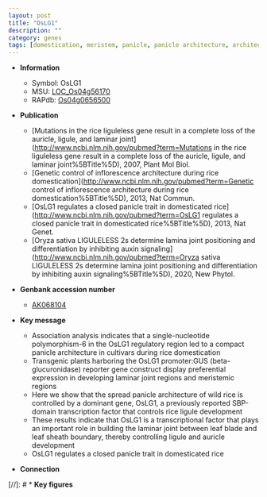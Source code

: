 ```yaml
---
layout: post
title: "OsLG1"
description: ""
category: genes
tags: [domestication, meristem, panicle, panicle architecture, architecture, leaf, transcription factor, sheath]
---
```


* **Information**  
    + Symbol: OsLG1  
    + MSU: [LOC_Os04g56170](http://rice.uga.edu/cgi-bin/ORF_infopage.cgi?orf=LOC_Os04g56170)  
    + RAPdb: [Os04g0656500](http://rapdb.dna.affrc.go.jp/viewer/gbrowse_details/irgsp1?name=Os04g0656500)  

* **Publication**  
    + [Mutations in the rice liguleless gene result in a complete loss of the auricle, ligule, and laminar joint](http://www.ncbi.nlm.nih.gov/pubmed?term=Mutations in the rice liguleless gene result in a complete loss of the auricle, ligule, and laminar joint%5BTitle%5D), 2007, Plant Mol Biol.
    + [Genetic control of inflorescence architecture during rice domestication](http://www.ncbi.nlm.nih.gov/pubmed?term=Genetic control of inflorescence architecture during rice domestication%5BTitle%5D), 2013, Nat Commun.
    + [OsLG1 regulates a closed panicle trait in domesticated rice](http://www.ncbi.nlm.nih.gov/pubmed?term=OsLG1 regulates a closed panicle trait in domesticated rice%5BTitle%5D), 2013, Nat Genet.
    + [Oryza sativa LIGULELESS 2s determine lamina joint positioning and differentiation by inhibiting auxin signaling](http://www.ncbi.nlm.nih.gov/pubmed?term=Oryza sativa LIGULELESS 2s determine lamina joint positioning and differentiation by inhibiting auxin signaling%5BTitle%5D), 2020, New Phytol.

* **Genbank accession number**  
    + [AK068104](http://www.ncbi.nlm.nih.gov/nuccore/AK068104)

* **Key message**  
    + Association analysis indicates that a single-nucleotide polymorphism-6 in the OsLG1 regulatory region led to a compact panicle architecture in cultivars during rice domestication
    + Transgenic plants harboring the OsLG1 promoter:GUS (beta-glucuronidase) reporter gene construct display preferential expression in developing laminar joint regions and meristemic regions
    + Here we show that the spread panicle architecture of wild rice is controlled by a dominant gene, OsLG1, a previously reported SBP-domain transcription factor that controls rice ligule development
    + These results indicate that OsLG1 is a transcriptional factor that plays an important role in building the laminar joint between leaf blade and leaf sheath boundary, thereby controlling ligule and auricle development
    + OsLG1 regulates a closed panicle trait in domesticated rice

* **Connection**  

[//]: # * **Key figures**  


